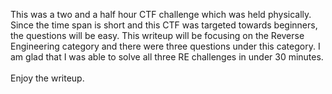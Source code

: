 This was a two and a half hour CTF challenge which was held physically. Since the time span is short and this CTF was targeted towards beginners, the questions will be easy.
This writeup will be focusing on the Reverse Engineering category and there were three questions under this category. 
I am glad that I was able to solve all three RE challenges in under 30 minutes. 
<br><br> Enjoy the writeup. 
